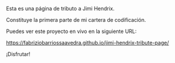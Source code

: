 Esta es una página de tributo a Jimi Hendrix.

Constituye la primera parte de mi cartera de codificación.

Puedes ver este proyecto en vivo en la siguiente URL:

https://fabriziobarriossaavedra.github.io/jimi-hendrix-tribute-page/

¡Disfrutar!
